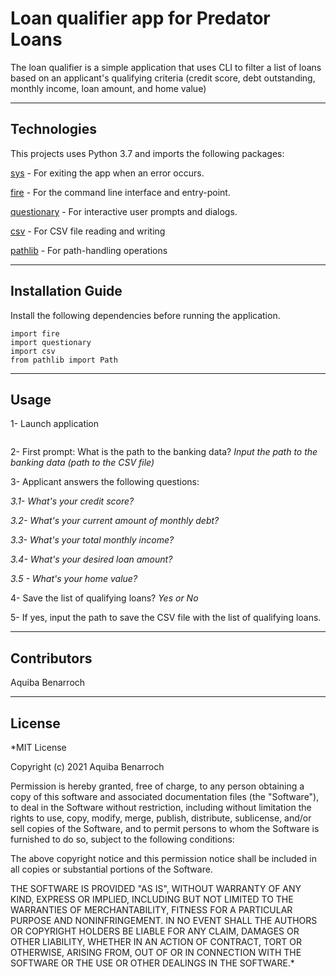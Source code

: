 # Loan qualifier app for Predator Loans

The loan qualifier is a simple application that uses CLI to filter a list of loans based on an applicant's qualifying criteria (credit score, debt outstanding, monthly income, loan amount, and home value)

---

## Technologies

This projects uses Python 3.7 and imports the following packages:

[sys](https://docs.python.org/3/library/sys.html) - For exiting the app when an error occurs.

[fire](https://github.com/google/python-fire) - For the command line interface and entry-point.

[questionary](https://pypi.org/project/questionary/) - For interactive user prompts and dialogs.

[csv](https://docs.python.org/3/library/csv.html) - For CSV file reading and writing

[pathlib](https://docs.python.org/3/library/pathlib.html) - For path-handling operations


---

## Installation Guide

Install the following dependencies before running the application.

```import sys
import fire
import questionary
import csv
from pathlib import Path
```


---

## Usage

1- Launch application


```python app.py

```


2- First prompt: What is the path to the banking data?
*Input the path to the banking data (path to the CSV file)*

3- Applicant answers the following questions:

*3.1- What's your credit score?*

*3.2- What's your current amount of monthly debt?*

*3.3- What's your total monthly income?*

*3.4- What's your desired loan amount?*

*3.5 - What's your home value?*

4- Save the list of qualifying loans?
*Yes or No*

5- If yes, input the path to save the CSV file with the list of qualifying loans.


---

## Contributors

Aquiba Benarroch

---

## License

*MIT License

Copyright (c) 2021 Aquiba Benarroch

Permission is hereby granted, free of charge, to any person obtaining a copy
of this software and associated documentation files (the "Software"), to deal
in the Software without restriction, including without limitation the rights
to use, copy, modify, merge, publish, distribute, sublicense, and/or sell
copies of the Software, and to permit persons to whom the Software is
furnished to do so, subject to the following conditions:

The above copyright notice and this permission notice shall be included in all
copies or substantial portions of the Software.

THE SOFTWARE IS PROVIDED "AS IS", WITHOUT WARRANTY OF ANY KIND, EXPRESS OR
IMPLIED, INCLUDING BUT NOT LIMITED TO THE WARRANTIES OF MERCHANTABILITY,
FITNESS FOR A PARTICULAR PURPOSE AND NONINFRINGEMENT. IN NO EVENT SHALL THE
AUTHORS OR COPYRIGHT HOLDERS BE LIABLE FOR ANY CLAIM, DAMAGES OR OTHER
LIABILITY, WHETHER IN AN ACTION OF CONTRACT, TORT OR OTHERWISE, ARISING FROM,
OUT OF OR IN CONNECTION WITH THE SOFTWARE OR THE USE OR OTHER DEALINGS IN THE
SOFTWARE.*
